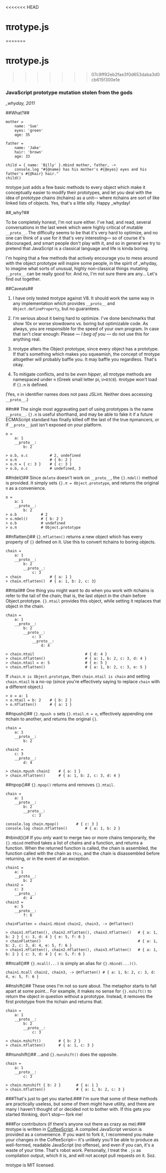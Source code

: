 
<<<<<<< HEAD
# πrotype.js 
=======
# πrotype.js # 
>>>>>>> 07c9ff92eb2fae3f0d653daba3d0cb615f300e1e
### JavaScript prototype mutation stolen from the gods ###
*_whyday, 2011*



##What?##

	mother = 
		name: 'Sue'
		eyes: 'green'
		age: 35

	father =
		name: 'Jake'
		hair: 'brown'
		age: 33

	child = { name: 'Billy' }.πbind mother, father, -> 
		console.log "#{@name} has his mother's #{@eyes} eyes and his father's #{@hair} hair."
	child()


πrotype just adds a few basic methods to every object which make it conceptually
easier to modify their prototypes, and let you deal with the idea of prototype
chains (πchains) as a unit— where πchains are sort of like linked lists of objects.
Yes, that's a little silly. Happy _whyday!

##_why?##

To be completely honest, I'm not sure either. I've had, and read, several
conversations in the last week which were highly critical of mutable `__proto__`.
The difficulty seems to be that it's very hard to optimize, and no one can think
of a use for it that's very interesting— so of course it's discouraged, and smart
people don't play with it, and so in general we try to pretend that JavaScript
is a classical language and life is kinda boring.

I'm hoping that a few methods that actively encourage you to mess around with
the object prototype will inspire some people, in the spirit of _whyday, to
imagine what sorts of unusual, highly non-classical things mutating `__proto__`
can be really good for. And no, I'm not sure there are any... Let's find out 
together.

##Caveats##

1. I have only tested πrotype against V8. It should work the same way in any
implementation which provides `__proto__` and `Object.defineProperty`, but no guarantees.

2. I'm serious about it being hard to optimize. I've done benchmarks that show 10x or worse
slowdowns vs. boring but optimizable code. As always, you are responsible for the
speed of your own program. In case that isn't clear enough: Please — *I beg of 
you* — do not use this for anything real.

3. πrotype alters the Object prototype, since every object has a prototype. If that's
something which makes you squeamish, the concept of πrotype altogether will probably
baffle you. It may baffle you regardless. That's okay.

4. To mitigate conflicts, and to be *even hipper*, all πrotype methods are namespaced 
under `π` (Greek small letter pi, `U+03C0`). πrotype won't load if `{}.π` is defined.

(Yes, `π` in identifier names does not pass JSLint. Neither does accessing `__proto__`.)

##π##
The single most aggravating part of using prototypes is the name `__proto__`.
`{}.π` is useful shorthand, and may be able to fake it if a future ECMAScript
standard has finally killed off the last of the true πρmancers, or if `__proto__`
just isn't exposed on your platform.


	o =
		a: 1
		__proto__:
			b: 2
		
	> o.b, o.c			# 2, undefined 
	> o.π 				# { b: 2 }
	> o.π = { c: 3 } 	# { c: 3 }
	> o.b, o.c			# undefined, 3 


##πdel()##
Since `delete` doesn't work on `__proto__`, the `{}.πdel()` method is provided.
It simply sets `{}.π = Object.prototype`, and returns the original `π` as a
convenience.


	o =
		a: 1
		__proto__:
			b: 2
	> o.b 			# 2
	> o.πdel() 		# { b: 2 }
	> o.b			# undefined
	> o.π			# Object.prototype



##πflatten()##
`{}.πflatten()` returns a new object which has every property of `{}` defined on it.
Use this to convert πchains to boring objects.



	chain =
		a: 1
		__proto__:
			b: 2
			__proto__:
				c: 3
	> chain				# { a: 1 }
	> chain.πflatten()	# { a: 1, b: 2, c: 3}

	

##πtail##
One thing you might want to do when you work with πchains is refer to the tail
of the chain; that is, the last object in the chain before Object.prototype.
`{}.πtail` provides this object, while setting it replaces that object in the chain.


	chain =
		a: 1
		__proto__:
			b: 2
			__proto__:
				c: 3
				__proto__:
					d: 4
				
	> chain.πtail						# { d: 4 }
	> chain.πflatten()					# { a: 1, b: 2, c: 3, d: 4 }
	> chain.πtail = e: 5 				# { e: 5 }
	> chain.πflatten()					# { a: 1, b: 2, c: 3, e: 5 }



If `chain.π is Object.prototype`, then `chain.πtail is chain` and setting `chain.πtail`
is a no-op (since you're effectively saying to replace `chain` with a different object.)



	> o = a: 1
	> o.πtail = b: 2	# { b: 2 }
	> o.πflatten()		# { a: 1 }



##πpush()##
`{}.πpush o` sets `{}.πtail.π = o`, effectively appending one πchain to another,
and returns the original `{}`.


	chain =
		a: 1
		__proto__:
			b: 2

	chain2 =
		c: 3
		__proto__:
			d: 4

	> chain.πpush chain2 	# { a: 1 }
	> chain.πflatten()		# { a: 1, b: 2, c: 3, d: 4 }



##πpop()##
`{}.πpop()` returns and removes `{}.πtail`.


	chain =
		a: 1
		__proto__:
			b: 2
			__proto__:
				c: 3

	console.log chain.πpop()		# { c: 3 }
	console.log chain.πflatten()		# { a: 1, b: 2 }

#πbind()()#
If you only want to merge two or more chains temporarily, the `{}.πbind` method
takes a list of chains and a function, and returns a function. When the returned
function is called, the chain is assembled, the function called with the chain as
`this`, and the chain is disassembled before returning, or in the event of an
exception.

	chain1 =
		a: 1
		__proto__:
			b: 2
	chain2 =
		c: 3
		__proto__:
			d: 4
	chain3 =
		e: 5
		__proto__:
			f: 6

	chainFlatten = chain1.πbind chain2, chain3, -> @πflatten()
	
	> chain1.πflatten(), chain2.πflatten(), chain3.πflatten() 	# { a: 1, b: 2 } { c: 3, d: 4 } { e: 5, f: 6 }
	> chainFlatten()											# { a: 1, b: 2, c: 3, d: 4, e: 5, f: 6 }
	> chain1.πflatten(), chain2.πflatten(), chain3.πflatten()	# { a: 1, b: 2 } { c: 3, d: 4 } { e: 5, f: 6 }


##πcall()##
 `{}.πcall(...)` is simply an alias for `{}.πbind(...)()`.


	chain1.πcall chain2, chain3, -> @πflatten()	# { a: 1, b: 2, c: 3, d: 4, e: 5, f: 6 }

##πshift()##
These ones I'm not so sure about. The metaphor starts to fall apart at some point...
For example, it makes no sense for `{}.πshift()` to return the object in question 
without a prototype. Instead, it removes the first prototype from the πchain 
and returns that.

	chain =
		a: 1
		__proto__:
			b: 2
			__proto__:
				c: 3

	> chain.πshift()		# { b: 2 }
	> chain.πflatten()		# { a: 1, c: 3 }


##πunshift()##
...and `{}.πunshift()` does the opposite.

	chain =
		a: 1
		__proto__:
			c: 3
		
	> chain.πunshift { b: 2 }		# { a: 1 }
	> chain.πflatten()				# { a: 1, b: 2, c: 3 }


###That's just to get you started.###
I'm sure that some of these methods are practically
useless, but some of them might have utility, and there are many I haven't thought
of or decided not to bother with. If this gets you started thinking, don't stop—
fork me!


###For contributors (if there's anyone out there as crazy as me):###
πrotype is written in [CoffeeScript](http://www.coffeescript.org/). A compiled 
JavaScript version is provided as a convenience. If you want to fork it, I recommend
you make your changes in the CoffeeScript— it's unlikely you'll be able to produce
as well-formed, readable JavaScript (no offense), and even if you can, it's a 
waste of your time. That's robot work. Personally, I treat the `.js` as compilation
output, which it is, and will not accept pull requests on it. Soz.

πrotype is MIT licensed.
